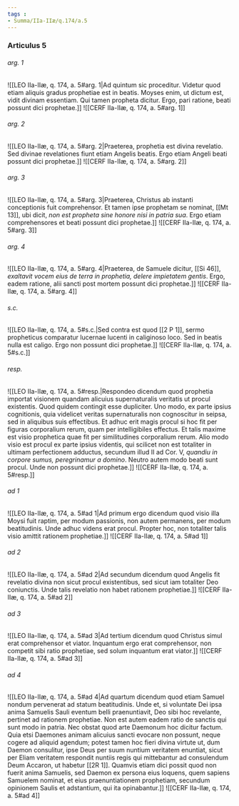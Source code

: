 ```yaml
---
tags : 
- Summa/IIa-IIæ/q.174/a.5
---
```


### Articulus 5

###### arg. 1
![[LEO IIa-IIæ, q. 174, a. 5#arg. 1|Ad quintum sic proceditur. Videtur quod etiam aliquis gradus prophetiae est in beatis. Moyses enim, ut dictum est, vidit divinam essentiam. Qui tamen propheta dicitur. Ergo, pari ratione, beati possunt dici prophetae.]]
![[CERF IIa-IIæ, q. 174, a. 5#arg. 1]]

###### arg. 2
![[LEO IIa-IIæ, q. 174, a. 5#arg. 2|Praeterea, prophetia est divina revelatio. Sed divinae revelationes fiunt etiam Angelis beatis. Ergo etiam Angeli beati possunt dici prophetae.]]
![[CERF IIa-IIæ, q. 174, a. 5#arg. 2]]

###### arg. 3
![[LEO IIa-IIæ, q. 174, a. 5#arg. 3|Praeterea, Christus ab instanti conceptionis fuit comprehensor. Et tamen ipse prophetam se nominat, [[Mt 13]], ubi dicit, *non est propheta sine honore nisi in patria sua*. Ergo etiam comprehensores et beati possunt dici prophetae.]]
![[CERF IIa-IIæ, q. 174, a. 5#arg. 3]]

###### arg. 4
![[LEO IIa-IIæ, q. 174, a. 5#arg. 4|Praeterea, de Samuele dicitur, [[Si 46]], *exaltavit vocem eius de terra in prophetia, delere impietatem gentis*. Ergo, eadem ratione, alii sancti post mortem possunt dici prophetae.]]
![[CERF IIa-IIæ, q. 174, a. 5#arg. 4]]

###### s.c.
![[LEO IIa-IIæ, q. 174, a. 5#s.c.|Sed contra est quod [[2 P 1]], sermo propheticus comparatur lucernae lucenti in caliginoso loco. Sed in beatis nulla est caligo. Ergo non possunt dici prophetae.]]
![[CERF IIa-IIæ, q. 174, a. 5#s.c.]]

###### resp.
![[LEO IIa-IIæ, q. 174, a. 5#resp.|Respondeo dicendum quod prophetia importat visionem quandam alicuius supernaturalis veritatis ut procul existentis. Quod quidem contingit esse dupliciter. Uno modo, ex parte ipsius cognitionis, quia videlicet veritas supernaturalis non cognoscitur in seipsa, sed in aliquibus suis effectibus. Et adhuc erit magis procul si hoc fit per figuras corporalium rerum, quam per intelligibiles effectus. Et talis maxime est visio prophetica quae fit per similitudines corporalium rerum. Alio modo visio est procul ex parte ipsius videntis, qui scilicet non est totaliter in ultimam perfectionem adductus, secundum illud II ad Cor. V, *quandiu in corpore sumus, peregrinamur a domino*. Neutro autem modo beati sunt procul. Unde non possunt dici prophetae.]]
![[CERF IIa-IIæ, q. 174, a. 5#resp.]]

###### ad 1
![[LEO IIa-IIæ, q. 174, a. 5#ad 1|Ad primum ergo dicendum quod visio illa Moysi fuit raptim, per modum passionis, non autem permanens, per modum beatitudinis. Unde adhuc videns erat procul. Propter hoc, non totaliter talis visio amittit rationem prophetiae.]]
![[CERF IIa-IIæ, q. 174, a. 5#ad 1]]

###### ad 2
![[LEO IIa-IIæ, q. 174, a. 5#ad 2|Ad secundum dicendum quod Angelis fit revelatio divina non sicut procul existentibus, sed sicut iam totaliter Deo coniunctis. Unde talis revelatio non habet rationem prophetiae.]]
![[CERF IIa-IIæ, q. 174, a. 5#ad 2]]

###### ad 3
![[LEO IIa-IIæ, q. 174, a. 5#ad 3|Ad tertium dicendum quod Christus simul erat comprehensor et viator. Inquantum ergo erat comprehensor, non competit sibi ratio prophetiae, sed solum inquantum erat viator.]]
![[CERF IIa-IIæ, q. 174, a. 5#ad 3]]

###### ad 4
![[LEO IIa-IIæ, q. 174, a. 5#ad 4|Ad quartum dicendum quod etiam Samuel nondum pervenerat ad statum beatitudinis. Unde et, si voluntate Dei ipsa anima Samuelis Sauli eventum belli praenuntiavit, Deo sibi hoc revelante, pertinet ad rationem prophetiae. Non est autem eadem ratio de sanctis qui sunt modo in patria. Nec obstat quod arte Daemonum hoc dicitur factum. Quia etsi Daemones animam alicuius sancti evocare non possunt, neque cogere ad aliquid agendum; potest tamen hoc fieri divina virtute ut, dum Daemon consulitur, ipse Deus per suum nuntium veritatem enuntiat, sicut per Eliam veritatem respondit nuntiis regis qui mittebantur ad consulendum Deum Accaron, ut habetur [[2R 1]]. Quamvis etiam dici possit quod non fuerit anima Samuelis, sed Daemon ex persona eius loquens, quem sapiens Samuelem nominat, et eius praenuntiationem prophetiam, secundum opinionem Saulis et adstantium, qui ita opinabantur.]]
![[CERF IIa-IIæ, q. 174, a. 5#ad 4]]

